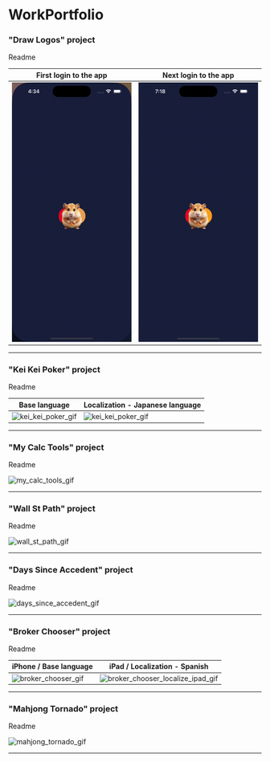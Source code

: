 # WorkPortfolio

### "Draw Logos" project
Readme

First login to the app | Next login to the app
--- | ---
<img src="DrawLogos/draw_logos.gif" width="400" /> | <img src="DrawLogos/draw_logos_2.gif" width="400" />
___

### "Kei Kei Poker" project
Readme

Base language | Localization - Japanese language
--- | ---
![kei_kei_poker_gif](KeiKeiPoker/kei_kei_poker.gif) | ![kei_kei_poker_gif](KeiKeiPoker/kei_kei_poker_localize.gif)
___

### "My Calc Tools" project
Readme

![my_calc_tools_gif](MyCalcTools/my_calc_tools.gif)
___

### "Wall St Path" project
Readme

![wall_st_path_gif](WallStPath/wall_st_path.gif)
___

### "Days Since Accedent" project
Readme

![days_since_accedent_gif](DaysSinceAccedent/days_since_accedent.gif)
___

### "Broker Chooser" project
Readme

iPhone / Base language | iPad / Localization - Spanish
--- | ---
![broker_chooser_gif](BrokerChooser/broker_chooser.gif) | ![broker_chooser_localize_ipad_gif](BrokerChooser/broker_chooser_localize_ipad.gif) 
___

### "Mahjong Tornado" project
Readme

![mahjong_tornado_gif](MahjongTornado/mahjong_tornado.gif)
___